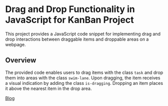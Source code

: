 # Drag and Drop Functionality in JavaScript for KanBan Project

This project provides a JavaScript code snippet for implementing drag and drop interactions between draggable items and droppable areas on a webpage.

## Overview

The provided code enables users to drag items with the class `task` and drop them into areas with the class `swim-lane`. Upon dragging, the item receives a visual indication by adding the class `is-dragging`. Dropping an item places it above the nearest item in the drop area.

[Blog](https://corvus-ikshana.hashnode.dev/kanban-board-in-plain-javascript)
